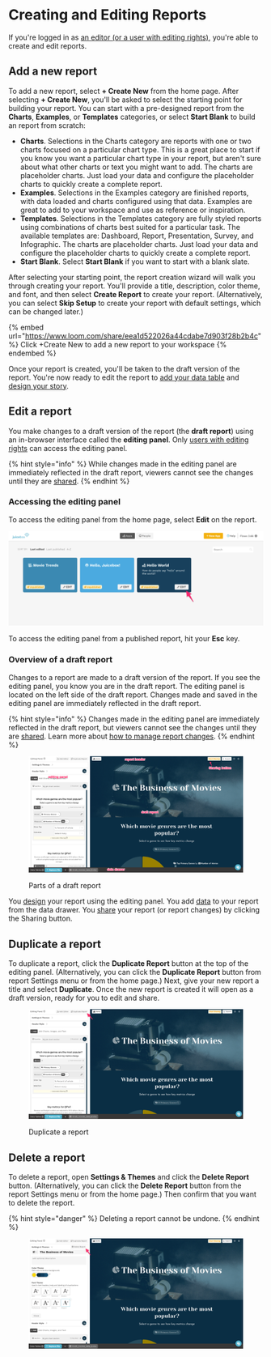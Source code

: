 # Creating and Editing Reports

If you're logged in as [an editor (or a user with editing rights)](../managing-users/user-management-and-roles.md#user-roles), you're able to create and edit reports.

## Add a new report

To add a new report, select **+ Create New** from the home page. After selecting **+ Create New**, you'll be asked to select the starting point for building your report. You can start with a pre-designed report from the **Charts**, **Examples**, or **Templates** categories, or select **Start Blank** to build an report from scratch:

* **Charts**. Selections in the Charts category are reports with one or two charts focused on a particular chart type. This is a great place to start if you know you want a particular chart type in your report, but aren't sure about what other charts or text you might want to add. The charts are placeholder charts. Just load your data and configure the placeholder charts to quickly create a complete report.&#x20;
* **Examples**. Selections in the Examples category are finished reports, with data loaded and charts configured using that data. Examples are great to add to your workspace and use as reference or inspiration.&#x20;
* **Templates**. Selections in the Templates category are fully styled reports using combinations of charts best suited for a particular task. The available templates are: Dashboard, Report, Presentation, Survey, and Infographic. The charts are placeholder charts. Just load your data and configure the placeholder charts to quickly create a complete report.&#x20;
* **Start Blank**. Select **Start Blank** if you want to start with a blank slate.&#x20;

After selecting your starting point, the report creation wizard will walk you through creating your report. You'll provide a title, description, color theme, and font, and then select **Create Report** to create your report. (Alternatively, you can select **Skip Setup** to create your report with default settings, which can be changed later.)&#x20;

{% embed url="https://www.loom.com/share/eea1d522026a44cdabe7d903f28b2b4c" %}
Click +Create New to add a new report to your workspace
{% endembed %}

Once your report is created, you'll be taken to the draft version of the report. You're now ready to edit the report to [add your data table](data-sources/) and [design your story](story-designer/). &#x20;

## Edit a report

You make changes to a draft version of the report (the **draft report**) using an in-browser interface called the **editing panel**. Only [users with editing rights](../managing-users/user-management-and-roles.md#user-roles) can access the editing panel.&#x20;

{% hint style="info" %}
While changes made in the editing panel are immediately reflected in the draft report, viewers cannot see the changes until they are [shared](publish-and-share/).
{% endhint %}

### Accessing the editing panel

To access the editing panel from the home page, select **Edit** on the report.&#x20;

![Accessing the editing panel for an report from the home page](<../.gitbook/assets/image (180).png>)

To access the editing panel from a published report, hit your **Esc** key.&#x20;

### Overview of a draft report

Changes to a report are made to a draft version of the report. If you see the editing panel, you know you are in the draft report. The editing panel is located on the left side of the draft report. Changes made and saved in the editing panel are immediately reflected in the draft report. &#x20;

{% hint style="info" %}
Changes made in the editing panel are immediately reflected in the draft report, but viewers cannot see the changes until they are [shared](publish-and-share/). Learn more about [how to manage report changes](publish-and-share/publishing-app-changes.md#publishing-changes-to-a-report).
{% endhint %}

<figure><img src="../.gitbook/assets/image (15).png" alt=""><figcaption><p>Parts of a draft report</p></figcaption></figure>

You [design](story-designer/) your report using the editing panel. You add [data](data-sources/) to your report from the data drawer. You [share](publish-and-share/) your report (or report changes) by clicking the Sharing button.&#x20;

## Duplicate a report

To duplicate a report, click the **Duplicate Report** button at the top of the editing panel. (Alternatively, you can click the **Duplicate Report** button from report Settings menu or from the home page.) Next, give your new report a title and select **Duplicate**. Once the new report is created it will open as a draft version, ready for you to edit and share.

<figure><img src="../.gitbook/assets/image (13).png" alt=""><figcaption><p>Duplicate a report</p></figcaption></figure>

## Delete a report

To delete a report, open **Settings & Themes** and click the **Delete Report** button. (Alternatively, you can click the **Delete Report** button from the report Settings menu or from the home page.) Then confirm that you want to delete the report.

{% hint style="danger" %}
Deleting a report cannot be undone.
{% endhint %}

<figure><img src="../.gitbook/assets/image (10).png" alt=""><figcaption></figcaption></figure>
